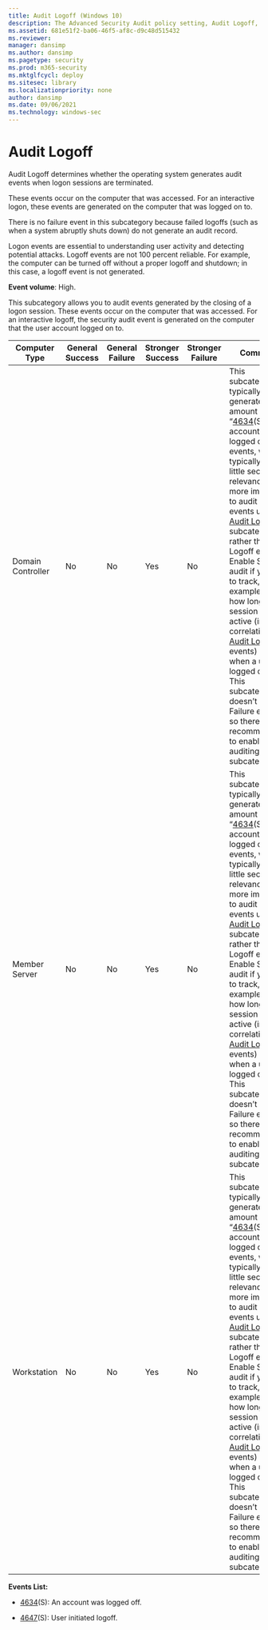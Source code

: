 ```yaml
---
title: Audit Logoff (Windows 10)
description: The Advanced Security Audit policy setting, Audit Logoff, determines if audit events are generated when logon sessions are terminated.
ms.assetid: 681e51f2-ba06-46f5-af8c-d9c48d515432
ms.reviewer: 
manager: dansimp
ms.author: dansimp
ms.pagetype: security
ms.prod: m365-security
ms.mktglfcycl: deploy
ms.sitesec: library
ms.localizationpriority: none
author: dansimp
ms.date: 09/06/2021
ms.technology: windows-sec
---
```


# Audit Logoff


Audit Logoff determines whether the operating system generates audit events when logon sessions are terminated.

These events occur on the computer that was accessed. For an interactive logon, these events are generated on the computer that was logged on to.

There is no failure event in this subcategory because failed logoffs (such as when a system abruptly shuts down) do not generate an audit record.

Logon events are essential to understanding user activity and detecting potential attacks. Logoff events are not 100 percent reliable. For example, the computer can be turned off without a proper logoff and shutdown; in this case, a logoff event is not generated.

**Event volume**: High.

This subcategory allows you to audit events generated by the closing of a logon session. These events occur on the computer that was accessed. For an interactive logoff, the security audit event is generated on the computer that the user account logged on to.

| Computer Type     | General Success | General Failure | Stronger Success | Stronger Failure | Comments                                                                                                                                                                                                                                                                                                                                                                                                                                                                                                                                                                                                                            |
|-------------------|-----------------|-----------------|------------------|------------------|-------------------------------------------------------------------------------------------------------------------------------------------------------------------------------------------------------------------------------------------------------------------------------------------------------------------------------------------------------------------------------------------------------------------------------------------------------------------------------------------------------------------------------------------------------------------------------------------------------------------------------------|
| Domain Controller | No              | No              | Yes              | No               | This subcategory typically generates huge amount of “[4634](event-4634.md)(S): An account was logged off.” events, which typically have little security relevance. It's more important to audit Logon events using [Audit Logon](audit-logon.md) subcategory, rather than Logoff events.<br>Enable Success audit if you want to track, for example, for how long a session was active (in correlation with [Audit Logon](audit-logon.md) events) and when a user logged off.<br>This subcategory doesn’t have Failure events, so there is no recommendation to enable Failure auditing for this subcategory. |
| Member Server     | No              | No              | Yes              | No               | This subcategory typically generates huge amount of “[4634](event-4634.md)(S): An account was logged off.” events, which typically have little security relevance. It's more important to audit Logon events using [Audit Logon](audit-logon.md) subcategory, rather than Logoff events.<br>Enable Success audit if you want to track, for example, for how long a session was active (in correlation with [Audit Logon](audit-logon.md) events) and when a user logged off.<br>This subcategory doesn’t have Failure events, so there is no recommendation to enable Failure auditing for this subcategory. |
| Workstation       | No              | No              | Yes              | No               | This subcategory typically generates huge amount of “[4634](event-4634.md)(S): An account was logged off.” events, which typically have little security relevance. It's more important to audit Logon events using [Audit Logon](audit-logon.md) subcategory, rather than Logoff events.<br>Enable Success audit if you want to track, for example, for how long a session was active (in correlation with [Audit Logon](audit-logon.md) events) and when a user logged off.<br>This subcategory doesn’t have Failure events, so there is no recommendation to enable Failure auditing for this subcategory. |

**Events List:**

-   [4634](event-4634.md)(S): An account was logged off.

-   [4647](event-4647.md)(S): User initiated logoff.

